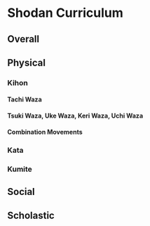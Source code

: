 # Shodan Curriculum

## Overall

## Physical

### Kihon

#### Tachi Waza

#### Tsuki Waza, Uke Waza, Keri Waza, Uchi Waza

#### Combination Movements

### Kata

### Kumite

## Social

## Scholastic
